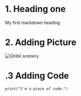 # 1. Heading one
My first markdown heading

# 2. Adding Picture

![Ghibli scenery](https://images8.alphacoders.com/135/1354012.png)

# .3 Adding Code

```
print("I'm a piece of code.")
```
